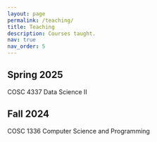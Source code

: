 ```yaml
---
layout: page
permalink: /teaching/
title: Teaching
description: Courses taught.
nav: true
nav_order: 5
---
```


## Spring 2025
COSC 4337 Data Science II

## Fall 2024
COSC 1336 Computer Science and Programming
